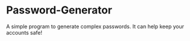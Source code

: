 # Password-Generator
A simple program to generate complex passwords. It can help keep your accounts safe!
